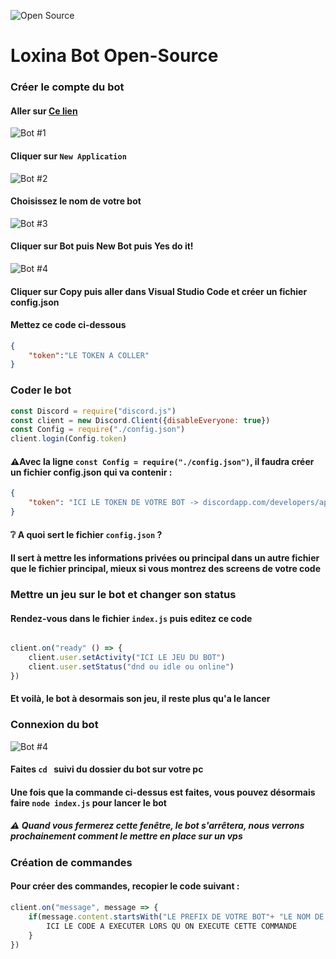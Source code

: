 ![Open Source](https://blog.syloe.com/wp-content/uploads/2018/04/opensource.png)
# Loxina Bot Open-Source
### Créer le compte du bot
#### Aller sur **[Ce lien](https://discordapp.com/developers/applications)**
![Bot #1](https://i.imgur.com/aAcwaIu.png)
#### Cliquer sur `New Application`
![Bot #2](https://i.imgur.com/1kJGddB.png)
#### Choisissez le nom de votre bot
![Bot #3](https://i.imgur.com/3jBtlK0.png)
#### Cliquer sur Bot puis New Bot puis Yes do it!
![Bot #4](https://i.imgur.com/UO6lo3L.png)
#### Cliquer sur Copy puis aller dans Visual Studio Code et créer un fichier config.json
#### Mettez ce code ci-dessous 
```json
{
    "token":"LE TOKEN A COLLER"
}
```
### Coder le bot

```javascript
const Discord = require("discord.js")
const client = new Discord.Client({disableEveryone: true})
const Config = require("./config.json")
client.login(Config.token)
```
#### ⚠️Avec la ligne `const Config = require("./config.json")`, il faudra créer un fichier config.json qui va contenir : 
```json
{
    "token": "ICI LE TOKEN DE VOTRE BOT -> discordapp.com/developers/applications/"
}
```
#### ❔ A quoi sert le fichier `config.json` ? 
#### Il sert à mettre les informations privées ou principal dans un autre fichier que le fichier principal, mieux si vous montrez des screens de votre code
### Mettre un jeu sur le bot et changer son status
#### Rendez-vous dans le fichier `index.js` puis editez ce code
```javascript

client.on("ready" () => {
    client.user.setActivity("ICI LE JEU DU BOT")
    client.user.setStatus("dnd ou idle ou online")
})
```
#### Et voilà, le bot à desormais son jeu, il reste plus qu'a le lancer
### Connexion du bot
![Bot #4](https://i.imgur.com/iIIyQu5.png)
#### Faites `cd ` suivi du dossier du bot sur votre pc
#### Une fois que la commande ci-dessus est faites, vous pouvez désormais faire `node index.js` pour lancer le bot
##### ⚠️ Quand vous fermerez cette fenêtre, le bot s'arrêtera, nous verrons prochainement comment le mettre en place sur un vps
### Création de commandes
#### Pour créer des commandes, recopier le code suivant : 
```javascript
client.on("message", message => {
    if(message.content.startsWith("LE PREFIX DE VOTRE BOT"+ "LE NOM DE VOTRE COMMANDE")) {
        ICI LE CODE A EXECUTER LORS QU ON EXECUTE CETTE COMMANDE
    }
})
```
